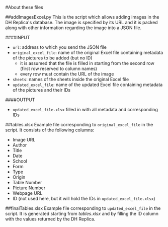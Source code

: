 #About these files

##addImagesExcel.py
This is the script which allows adding images in the DH Replica's database. The image is specified by its URL and it is packed along with other information regarding the image into a JSON file.

####INPUT
* `url`: address to which you send the JSON file
* `original_excel_file`: name of the original Excel file containing metadata of the pictures to be added (but no ID)
  * it is assumed that the file is filled in starting from the second row (first row reserved to column names)
  * every row must contain the URL of the image
* `sheets`: names of the sheets inside the original Excel file
* `updated_excel_file`: name of the updated Excel file containing metadata of the pictures and their IDs

####OUTPUT
* `updated_excel_file.xlsx` filled in with all metadata and corresponding IDs

##tables.xlsx
Example file corresponding to `original_excel_file` in the script. It consists of the following columns:
* Image URL
* Author
* Title
* Date
* School
* Form
* Type 
* Origin
* Table Number
* Picture Number
* Webpage URL
* ID (not used here, but it will hold the IDs in `updated_excel_file.xlsx`)

##finalTables.xlsx
Example file corresponding to `updated_excel_file` in the script. 
It is generated starting from _tables.xlsx_ and by filling the ID column with the values returned by the DH Replica.
